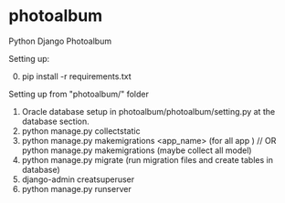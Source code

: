 # photoalbum
Python Django Photoalbum

Setting up:

0. pip install -r requirements.txt

Setting up from "photoalbum/" folder
1. Oracle database setup in photoalbum/photoalbum/setting.py at the database section.
2. python manage.py collectstatic
3. python manage.py makemigrations <app_name> (for all app ) //
    OR 
   python manage.py makemigrations (maybe collect all model)
4. python manage.py migrate (run migration files and create tables in database)
5. django-admin creatsuperuser
6. python manage.py runserver
